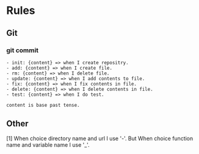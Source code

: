 # Rules
## Git
### git commit
    - init: {content} => when I create repositry.
    - add: {content} => when I create file.
    - rm: {content} => when I delete file.
    - update: {content} => when I add contents to file.
    - fix: {content} => when I fix contents in file.
    - delete: {content} => when I delete contents in file.
    - test: {content} => when I do test.

    content is base past tense.

## Other
[1] When choice directory name and url I use '-'. But When choice function name and variable name I use '_'.
